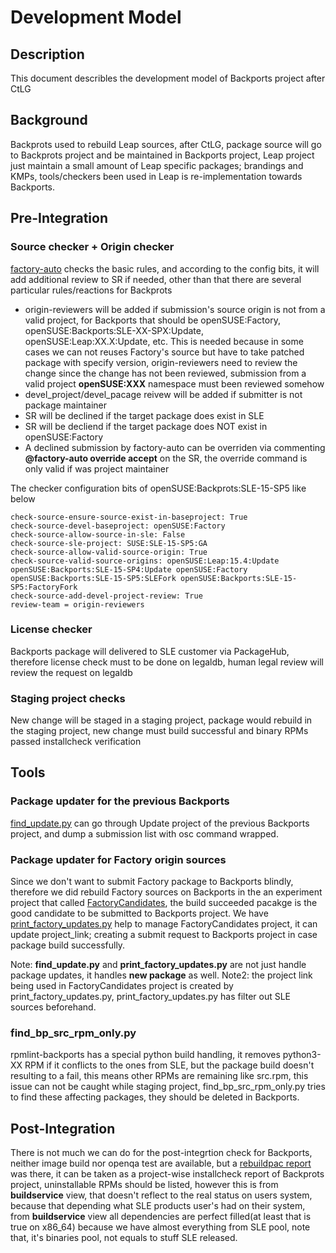 # Development Model

## Description

This document describles the development model of Backports project after CtLG

## Background

Backprots used to rebuild Leap sources, after CtLG, package source will go to Backprots project and be maintained in Backports project, Leap project just maintain a small amount of Leap specific packages; brandings and KMPs, tools/checkers been used in Leap is re-implementation towards Backports.

## Pre-Integration

### Source checker + Origin checker

[factory-auto](https://github.com/openSUSE/openSUSE-release-tools/blob/master/check_source.py) checks the basic rules, and according to the config bits, it will add additional review to SR if needed, other than that there are several particular rules/reactions for Backprots

* origin-reviewers will be added if submission's source origin is not from a valid project, for Backports that should be openSUSE:Factory, openSUSE:Backports:SLE-XX-SPX:Update, openSUSE:Leap:XX.X:Update, etc. This is needed because in some cases we can not reuses Factory's source but have to take patched package with specify version, origin-reviewers need to review the change since the change has not been reviewed, submission from a valid project __openSUSE:XXX__ namespace must been reviewed somehow
* devel_project/devel_pacage reivew will be added if submitter is not package maintainer
* SR will be declined if the target package does exist in SLE
* SR will be decliend if the target package does NOT exist in openSUSE:Factory
* A declined submission by factory-auto can be overriden via commenting __@factory-auto override accept__ on the SR, the override command is only valid if was project maintainer

The checker configuration bits of openSUSE:Backprots:SLE-15-SP5 like below

```
check-source-ensure-source-exist-in-baseproject: True
check-source-devel-baseproject: openSUSE:Factory
check-source-allow-source-in-sle: False
check-source-sle-project: SUSE:SLE-15-SP5:GA
check-source-allow-valid-source-origin: True
check-source-valid-source-origins: openSUSE:Leap:15.4:Update openSUSE:Backports:SLE-15-SP4:Update openSUSE:Factory openSUSE:Backports:SLE-15-SP5:SLEFork openSUSE:Backports:SLE-15-SP5:FactoryFork
check-source-add-devel-project-review: True
review-team = origin-reviewers
```

### License checker

Backports package will delivered to SLE customer via PackageHub, therefore license check must to be done on legaldb, human legal review will review the request on legaldb

### Staging project checks

New change will be staged in a staging project, package would rebuild in the staging project, new change must build successful and binary RPMs passed installcheck verification

## Tools

### Package updater for the previous Backports

[find_update.py](https://github.com/nilxam/leap_development/blob/master/scripts/find_update.py) can go through Update project of the previous Backports project, and dump a submission list with osc command
wrapped.

### Package updater for Factory origin sources

Since we don't want to submit Factory package to Backports blindly, therefore we did rebuild Factory sources on Backports in the an experiment project that called [FactoryCandidates](https://build.opensuse.org/project/show/openSUSE:Backports:SLE-15-SP5:FactoryCandidates), the build succeeded pacakge is the good candidate  to be submitted to Backports project. We have [print_factory_updates.py](https://github.com/nilxam/leap_development/blob/master/scripts/print_factory_updates.py) help to manage FactoryCandidates project, it can update project_link; creating a submit request to Backports project in case package build successfully.

Note: **find_update.py** and **print_factory_updates.py** are not just handle package updates, it handles __new package__ as well.
Note2: the project link being used in FactoryCandidates project is created by print_factory_updates.py, print_factory_updates.py has filter out SLE sources beforehand.

### find_bp_src_rpm_only.py

rpmlint-backports has a special python build handling, it removes python3-XX RPM if it conflicts to the ones from SLE, but the package build doesn't resulting to a fail, this means other RPMs are remaining like src.rpm, this issue can not be caught while staging project, find_bp_src_rpm_only.py tries to find these affecting packages, they should be deleted in Backports.

## Post-Integration

There is not much we can do for the post-integrtion check for Backports, neither image build nor openqa test are available, but a [rebuildpac report](https://build.opensuse.org/package/view_file/openSUSE:Backports:SLE-15-SP5:Staging/dashboard/rebuildpacs.openSUSE:Backports:SLE-15-SP5-standard.yaml?expand=1) was there, it can be taken as a project-wise installcheck report of Backprots project, uninstallable RPMs should be listed, however this is from __buildservice__ view, that doesn't reflect to the real status on users system, because that depending what SLE products user's had on their system, from __buildservice__ view all dependencies are perfect filled(at least that is true on x86_64) because we have almost everything from SLE pool, note that, it's binaries pool, not equals to stuff SLE released.
